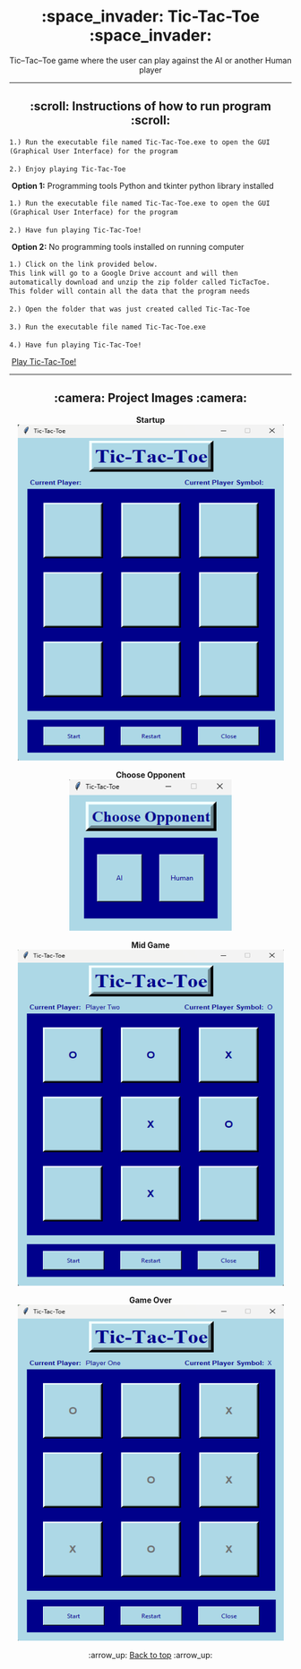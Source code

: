 <h1 align="center">:space_invader: Tic-Tac-Toe :space_invader:</h1>
<p align="center">
    Tic&ndash;Tac&ndash;Toe game where the user can play against the AI or another Human player
</p>

---
<!-- instruction section -->
<h2 align="center">:scroll: Instructions of how to run program :scroll:</h2>
    
    1.) Run the executable file named Tic-Tac-Toe.exe to open the GUI (Graphical User Interface) for the program

    2.) Enjoy playing Tic-Tac-Toe

&nbsp;**Option 1:** Programming tools Python and tkinter python library installed

    1.) Run the executable file named Tic-Tac-Toe.exe to open the GUI (Graphical User Interface) for the program

    2.) Have fun playing Tic-Tac-Toe!

&nbsp;**Option 2:** No programming tools installed on running computer

    1.) Click on the link provided below. 
    This link will go to a Google Drive account and will then automatically download and unzip the zip folder called TicTacToe. 
    This folder will contain all the data that the program needs

    2.) Open the folder that was just created called Tic-Tac-Toe

    3.) Run the executable file named Tic-Tac-Toe.exe

    4.) Have fun playing Tic-Tac-Toe!
&nbsp;<a href="https://drive.google.com/file/d/1nb5TkntuTgk74Dntvu3WaWGPJ3-PL8i4/view?usp=drive_web">Play Tic-Tac-Toe!</a>

---
<h2 align="center">:camera: Project Images :camera:</h2>
<div align="center">

**Startup**<br>
<img width="475" height="600" alt="Database Data" src="Images/startup.png">

**Choose Opponent**<br>
<img width="290" height="270" alt="Database Data" src="Images/choose_opponent.png">

**Mid Game**<br>
<img width="475" height="600" alt="Database Data" src="Images/mid_game.png">

**Game Over**<br>
<img width="475" height="600" alt="Database Data" src="Images/game_over.png">
</div>

<!-- footer section -->
<div align="center">
    <p>:arrow_up: <a href="#space_invader-tic-tac-toe-space_invader">Back to top</a> :arrow_up:</p>
</div>
